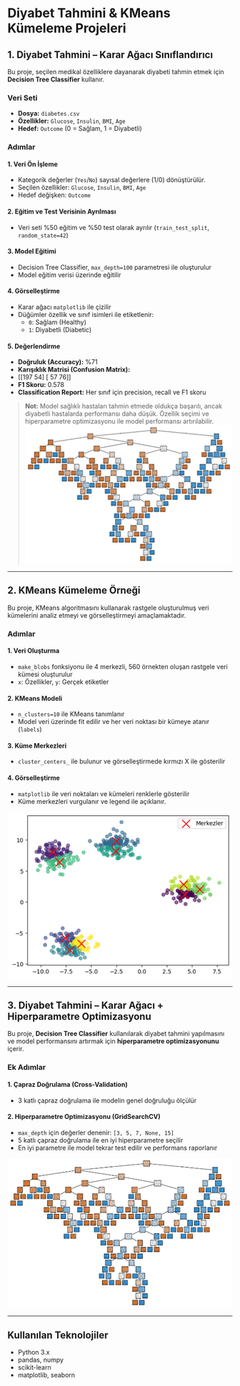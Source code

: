 # Diyabet Tahmini & KMeans Kümeleme Projeleri

## 1. Diyabet Tahmini – Karar Ağacı Sınıflandırıcı

Bu proje, seçilen medikal özelliklere dayanarak diyabeti tahmin etmek için **Decision Tree Classifier** kullanır.

### Veri Seti
- **Dosya:** `diabetes.csv`  
- **Özellikler:** `Glucose`, `Insulin`, `BMI`, `Age`  
- **Hedef:** `Outcome` (0 = Sağlam, 1 = Diyabetli)

### Adımlar

#### 1. Veri Ön İşleme
- Kategorik değerler (`Yes`/`No`) sayısal değerlere (1/0) dönüştürülür.  
- Seçilen özellikler: `Glucose`, `Insulin`, `BMI`, `Age`  
- Hedef değişken: `Outcome`

#### 2. Eğitim ve Test Verisinin Ayrılması
- Veri seti %50 eğitim ve %50 test olarak ayrılır (`train_test_split`, `random_state=42`)

#### 3. Model Eğitimi
- Decision Tree Classifier, `max_depth=100` parametresi ile oluşturulur  
- Model eğitim verisi üzerinde eğitilir

#### 4. Görselleştirme
- Karar ağacı `matplotlib` ile çizilir  
- Düğümler özellik ve sınıf isimleri ile etiketlenir:
  - `0`: Sağlam (Healthy)  
  - `1`: Diyabetli (Diabetic)

#### 5. Değerlendirme
- **Doğruluk (Accuracy):** %71  
- **Karışıklık Matrisi (Confusion Matrix):**
- [[197 54]
[ 57 76]]
- **F1 Skoru:** 0.578  
- **Classification Report:** Her sınıf için precision, recall ve F1 skoru

> **Not:** Model sağlıklı hastaları tahmin etmede oldukça başarılı, ancak diyabetli hastalarda performansı daha düşük. Özellik seçimi ve hiperparametre optimizasyonu ile model performansı artırılabilir.
![Karar Ağacı](decision_tree_plot.png)

---

## 2. KMeans Kümeleme Örneği

Bu proje, KMeans algoritmasını kullanarak rastgele oluşturulmuş veri kümelerini analiz etmeyi ve görselleştirmeyi amaçlamaktadır.

### Adımlar

#### 1. Veri Oluşturma
- `make_blobs` fonksiyonu ile 4 merkezli, 560 örnekten oluşan rastgele veri kümesi oluşturulur  
- `x`: Özellikler, `y`: Gerçek etiketler

#### 2. KMeans Modeli
- `n_clusters=10` ile KMeans tanımlanır  
- Model veri üzerinde fit edilir ve her veri noktası bir kümeye atanır (`labels`)

#### 3. Küme Merkezleri
- `cluster_centers_` ile bulunur ve görselleştirmede kırmızı X ile gösterilir

#### 4. Görselleştirme
- `matplotlib` ile veri noktaları ve kümeleri renklerle gösterilir  
- Küme merkezleri vurgulanır ve legend ile açıklanır.


 ![KMeans Kümeleme](kmeans_plot.png)

---

## 3. Diyabet Tahmini – Karar Ağacı + Hiperparametre Optimizasyonu

Bu proje, **Decision Tree Classifier** kullanılarak diyabet tahmini yapılmasını ve model performansını artırmak için **hiperparametre optimizasyonunu** içerir.

### Ek Adımlar

#### 1. Çapraz Doğrulama (Cross-Validation)
- 3 katlı çapraz doğrulama ile modelin genel doğruluğu ölçülür

#### 2. Hiperparametre Optimizasyonu (GridSearchCV)
- `max_depth` için değerler denenir: `[3, 5, 7, None, 15]`  
- 5 katlı çapraz doğrulama ile en iyi hiperparametre seçilir  
- En iyi parametre ile model tekrar test edilir ve performans raporlanır


![Karar Ağacı](decision_tree_plot.png)

---

## Kullanılan Teknolojiler
- Python 3.x  
- pandas, numpy  
- scikit-learn  
- matplotlib, seaborn

